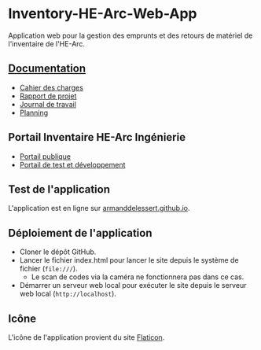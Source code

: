# Inventory-HE-Arc-Web-App
Application web pour la gestion des emprunts et des retours de matériel de l'inventaire de l'HE-Arc.

## [Documentation](https://github.com/HE-Arc/Inventory-HE-Arc-Web-App/tree/master/doc)
* [Cahier des charges](https://github.com/HE-Arc/Inventory-HE-Arc-Web-App/blob/master/doc/Cahier%20des%20charges.md)
* [Rapport de projet](https://github.com/HE-Arc/Inventory-HE-Arc-Web-App/blob/master/doc/Web%20App%20Inventaire%20HE-Arc.pdf)
* [Journal de travail](https://github.com/HE-Arc/Inventory-HE-Arc-Web-App/blob/master/doc/Journal%20de%20travail.md)
* [Planning](https://github.com/HE-Arc/Inventory-HE-Arc-Web-App/blob/master/doc/Planning.png)

## Portail Inventaire HE-Arc Ingénierie
* [Portail publique](https://inventory.ing.he-arc.ch/)
* [Portail de test et développement](https://inventory-dev.ing.he-arc.ch/)

## Test de l'application
L'application est en ligne sur [armanddelessert.github.io](https://armanddelessert.github.io/Inventory-HE-Arc-Web-App/index.html).

## Déploiement de l'application
* Cloner le dépôt GitHub.
* Lancer le fichier index.html pour lancer le site depuis le système de fichier (`file:///`).
  * Le scan de codes via la caméra ne fonctionnera pas dans ce cas.
* Démarrer un serveur web local pour exécuter le site depuis le serveur web local (`http://localhost`).

## Icône
L'icône de l'application provient du site [Flaticon](https://www.flaticon.com/free-icon/package_126165).